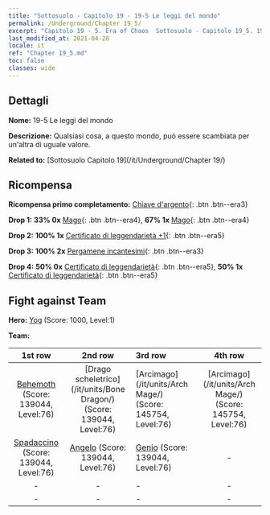 ```yaml
---
title: "Sottosuolo - Capitolo 19 - 19-5 Le leggi del mondo"
permalink: /Underground/Chapter 19_5/
excerpt: "Capitolo 19 - 5. Era of Chaos  Sottosuolo - Capitolo 19_5. 19-5 Le leggi del mondo"
last_modified_at: 2021-04-28
locale: it
ref: "Chapter 19_5.md"
toc: false
classes: wide
---
```


## Dettagli

 **Nome:** 19-5 Le leggi del mondo

 **Descrizione:** Qualsiasi cosa, a questo mondo, può essere scambiata per un'altra di uguale valore.

 **Related to:** [Sottosuolo Capitolo 19](/it/Underground/Chapter 19/)

## Ricompensa

 **Ricompensa primo completamento:** [Chiave d'argento](/ItemsIT/con_693/){: .btn .btn--era3}

 **Drop 1:** **33% 0x** [Mago](/ItemsIT/unt_238/){: .btn .btn--era4}, **67% 1x** [Mago](/ItemsIT/unt_238/){: .btn .btn--era4}

 **Drop 2:** **100% 1x** [Certificato di leggendarietà +1](/ItemsIT/mat_74/){: .btn .btn--era5}

 **Drop 3:** **100% 2x** [Pergamene incantesimi](/ItemsIT/con_694/){: .btn .btn--era3}

 **Drop 4:** **50% 0x** [Certificato di leggendarietà](/ItemsIT/mat_67/){: .btn .btn--era5}, **50% 1x** [Certificato di leggendarietà](/ItemsIT/mat_67/){: .btn .btn--era5}


## Fight against Team
 **Hero:** [Yog](/it/heroes/Yog/) (Score: 1000, Level:1)

 **Team:**


  | 1st row | 2nd row | 3rd row | 4th row |
  |:----:|:----:|:----|:----:|
  | [Behemoth](/it/units/Behemoth/) (Score: 139044, Level:76)  | [Drago scheletrico](/it/units/Bone Dragon/) (Score: 139044, Level:76)  | [Arcimago](/it/units/Arch Mage/) (Score: 145754, Level:76)  | [Arcimago](/it/units/Arch Mage/) (Score: 145754, Level:76)  |
  | [Spadaccino](/it/units/Swordsman/) (Score: 139044, Level:76)  | [Angelo](/it/units/Angel/) (Score: 139044, Level:76)  | [Genio](/it/units/Genie/) (Score: 139044, Level:76)  | - |
  | - | - | - | - |
  | - | - | - | - |


